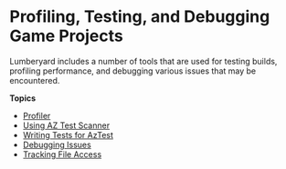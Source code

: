 # Profiling, Testing, and Debugging Game Projects<a name="testing-debugging-intro"></a>

Lumberyard includes a number of tools that are used for testing builds, profiling performance, and debugging various issues that may be encountered\.

**Topics**
+ [Profiler](profiler-intro.md)
+ [Using AZ Test Scanner](testing-aztestscanner.md)
+ [Writing Tests for AzTest](testing-aztest-writing-tests.md)
+ [Debugging Issues](debugging-intro.md)
+ [Tracking File Access](tracking-file-access.md)